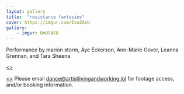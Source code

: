 ```yaml
---
layout: gallery
title:  "resistance fantasies"
cover: https://imgur.com/IvuZAsU
gallery:
    - imgur: OmUlAEO
---
```


Performance by marion storm, Aye Eckerson, Ann-Marie Gover, Leanna Grennan,
and Tara Sheena

[<<Read the performance announcement>>](https://www.theexponentialfestival.org/resistancefantasies)

[<<Footage by Jon Burklund here>>](https://vimeo.com/317349454/e646ececa3) Please email dance@artistlivingandworking.lol for footage access, and/or booking information.
